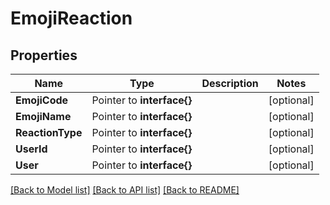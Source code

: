 # EmojiReaction

## Properties

Name | Type | Description | Notes
------------ | ------------- | ------------- | -------------
**EmojiCode** | Pointer to **interface{}** |  | [optional] 
**EmojiName** | Pointer to **interface{}** |  | [optional] 
**ReactionType** | Pointer to **interface{}** |  | [optional] 
**UserId** | Pointer to **interface{}** |  | [optional] 
**User** | Pointer to **interface{}** |  | [optional] 

[[Back to Model list]](../README.md#documentation-for-models) [[Back to API list]](../README.md#documentation-for-api-endpoints) [[Back to README]](../README.md)


